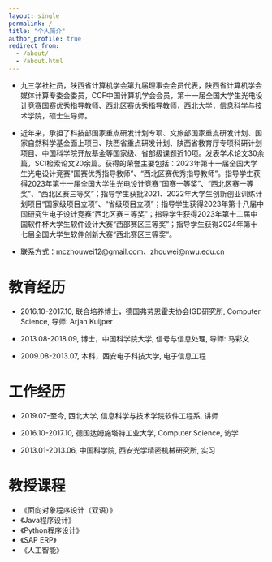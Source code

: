 ```yaml
---
layout: single
permalink: /
title: "个人简介"
author_profile: true
redirect_from: 
  - /about/
  - /about.html
---
```


- 九三学社社员，陕西省计算机学会第九届理事会会员代表，陕西省计算机学会媒体计算专委会委员，CCF中国计算机学会会员，第十一届全国大学生光电设计竞赛国赛优秀指导教师、西北区赛优秀指导教师，西北大学，信息科学与技术学院，硕士生导师。

- 近年来，承担了科技部国家重点研发计划专项、文旅部国家重点研发计划、国家自然科学基金面上项目、陕西省重点研发计划、陕西省教育厅专项科研计划项目、中国科学院开放基金等国家级、省部级课题近10项。发表学术论文30余篇，SCI检索论文20余篇。获得的荣誉主要包括：2023年第十一届全国大学生光电设计竞赛“国赛优秀指导教师”、“西北区赛优秀指导教师”。指导学生获得2023年第十一届全国大学生光电设计竞赛“国赛一等奖”、“西北区赛一等奖”、“西北区赛三等奖”；指导学生获批2021、2022年大学生创新创业训练计划项目“国家级项目立项”、“省级项目立项”；指导学生获得2023年第十八届中国研究生电子设计竞赛“西北区赛三等奖”；指导学生获得2023年第十二届中国软件杯大学生软件设计大赛“西部赛区三等奖”；指导学生获得2024年第十七届全国大学生软件创新大赛“西北赛区三等奖”。
- 联系方式：[mczhouwei12@gmail.com](mczhouwei12@gmail.com)、[zhouwei@nwu.edu.cn](zhouwei@nwu.edu.cn)

教育经历
======
- 2016.10-2017.10, 联合培养博士，德国弗劳恩霍夫协会IGD研究所, Computer Science, 导师: Arjan Kuijper

- 2013.08-2018.09, 博士，中国科学院大学, 信号与信息处理, 导师: 马彩文

- 2009.08-2013.07, 本科，西安电子科技大学, 电子信息工程

工作经历
======
- 2019.07-至今, 西北大学, 信息科学与技术学院软件工程系, 讲师

- 2016.10-2017.10, 德国达姆施塔特工业大学, Computer Science, 访学

- 2013.01-2013.06, 中国科学院, 西安光学精密机械研究所, 实习


教授课程
======

- 《面向对象程序设计（双语）》
- 《Java程序设计》
- 《Python程序设计》
- 《SAP ERP》
- 《人工智能》

